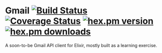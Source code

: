 Gmail [![Build Status](https://secure.travis-ci.org/craigp/elixir-gmail?branch=master "Build Status")](http://travis-ci.org/craigp/elixir-gmail) [![Coverage Status](https://coveralls.io/repos/craigp/elixir-gmail/badge.svg?branch=master&service=github)](https://coveralls.io/github/craigp/elixir-gmail?branch=master) [![hex.pm version](https://img.shields.io/hexpm/v/gmail.svg)](https://hex.pm/packages/gmail) [![hex.pm downloads](https://img.shields.io/hexpm/dt/gmail.svg)](https://hex.pm/packages/gmail)
=====

A soon-to-be Gmail API client for Elixir, mostly built as a learning exercise.



